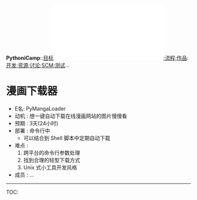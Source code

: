 **PythoniCamp**::[目标](GoalPythoniCamp.md)![参与](HowtoJoin.md);[流程](KcPyCampFlow.md);[作品](PythoniCampItems.md):[开发](HowtoDevelop.md);[资源](PythonicRes.md);[讨论](HowtoDiscuss.md);[SCM](HowtoScm.md);[测试](HowtoTesting.md)...

# 漫画下载器 #
  * E名: PyMangaLoader
  * 动机 : 想一键自动下载在线漫画网站的图片慢慢看
  * 预期 : 3天(24小时)
  * 部署 : 命令行中
    * 可以结合到 Shell 脚本中定期自动下载
  * 难点 :
    1. 跨平台的命令行参数处理
    1. 找到合理的轻型下载方式
    1. Unix 式小工具开发风格
  * 成员 : ...



---

TOC: 